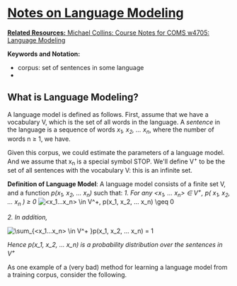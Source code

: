 <a href="https://www.codecogs.com/eqnedit.php?latex=\sum_{<x_1...x_n>&space;\in&space;V^&plus;&space;}p(x_1,&space;x_2,&space;...&space;x_n)&space;=&space;1" target="_blank">

# Notes on Language Modeling
**Related Resources:**
Michael Collins: [Course Notes for COMS w4705: Language Modeling](http://www.cs.columbia.edu/~mcollins/courses/nlp2011/notes/lm.pdf)

**Keywords and Notation:**
- corpus: set of sentences in some language
- 

## What is Language Modeling?
A language model is defined as follows. First, assume that we have a vocabulary V, which is the set of all words in the language. A *sentence* in the language is a sequence of words *x<sub>1</sub>, x<sub>2</sub>, ... x<sub>n</sub>*, where the number of words n ≥ 1, we have.

Given this corpus, we could estimate the parameters of a language model. And we assume that x<sub>n</sub> is a special symbol STOP. We'll define V<sup>+</sup>  to be the set of all sentences with the vocabulary V: this is an infinite set.

**Definition of Language Model**: A language model consists of a finite set V, and a function *p(x<sub>1</sub>, x<sub>2</sub>, ... x<sub>n</sub>)* such that:
*1. For any <x<sub>1</sub>, ... x<sub>n</sub>> &isin; V<sup>+</sup>, p( x<sub>1</sub>, x<sub>2</sub>, ... x<sub>n</sub> ) ≥ 0*
<img src="https://latex.codecogs.com/gif.latex?<x_1...x_n>&space;\in&space;V^&plus;,&space;p(x_1,&space;x_2,&space;...&space;x_n)&space;\geq&space;0" title="<x_1...x_n> \in V^+, p(x_1, x_2, ... x_n) \geq 0" /></a>

*2. In addition,*

<img src="https://latex.codecogs.com/gif.latex?\sum_{<x_1...x_n>&space;\in&space;V^&plus;&space;}p(x_1,&space;x_2,&space;...&space;x_n)&space;=&space;1" title="\sum_{<x_1...x_n> \in V^+ }p(x_1, x_2, ... x_n) = 1" /></a>

*Hence p(x_1, x_2, ... x_n) is a probability distribution over the sentences in V<sup>+</sup>*

As one example of a (very bad) method for learning a language model from a training corpus, consider the following. 

<!--stackedit_data:
eyJoaXN0b3J5IjpbLTE4NTk4MTYzNTgsLTU5MjM1NzM4MCwtMT
k5OTc1NDQ5NywtMTYzMjYwODYwNywtNzI0Mzc1OTY1LDEyMjk4
OTE4NDksLTQ2OTY4NjcyNSwtMTQ4MDg1ODk4NiwtMjYxMDYyND
ddfQ==
-->